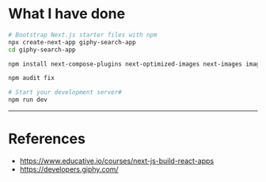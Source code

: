 # What I have done

```sh
# Bootstrap Next.js starter files with npm
npx create-next-app giphy-search-app
cd giphy-search-app

npm install next-compose-plugins next-optimized-images next-images imagemin-optipng imagemin-svgo svg-sprite-loader webp-loader lqip-loader responsive-loader jimp image-trace-loader

npm audit fix

# Start your development server#
npm run dev
```

---

# References
- https://www.educative.io/courses/next-js-build-react-apps
- https://developers.giphy.com/
